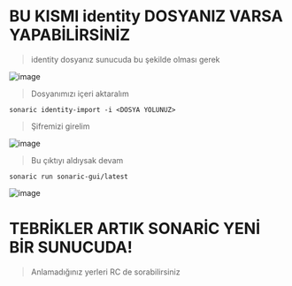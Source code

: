 # BU KISMI identity DOSYANIZ VARSA YAPABİLİRSİNİZ

> identity dosyanız sunucuda bu şekilde olması gerek

![image](https://github.com/user-attachments/assets/100cfef5-0c43-4afd-a07c-05c94879f49e)

> Dosyanımızı içeri aktaralım

```console
sonaric identity-import -i <DOSYA YOLUNUZ>
````
> Şifremizi girelim

![image](https://github.com/user-attachments/assets/5fd88b3d-c07b-4790-9490-4f78e5871061)

> Bu çıktıyı aldıysak devam

```console
sonaric run sonaric-gui/latest
````

![image](https://github.com/user-attachments/assets/daba3408-29b7-4491-8942-4464264172cd)

# TEBRİKLER ARTIK SONARİC YENİ BİR SUNUCUDA!
> Anlamadığınız yerleri RC de sorabilirsiniz
